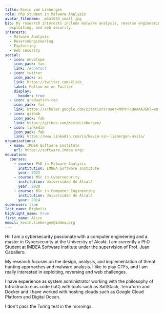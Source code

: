 ```yaml
---
title: Kevin van Liebergen
role: PhD Student in Malware Analysis
avatar_filename: _m3a1033_small.jpg
bio: My research interests include malware analysis, reverse engineering,
  exploiting, and web security.
interests:
  - Malware Analysis
  - ReverseEngineering
  - Exploiting
  - Web security
social:
  - icon: envelope
    icon_pack: fas
    link: /#contact
  - icon: twitter
    icon_pack: ai
    link: https://twitter.com/klieb_
    label: Follow me on Twitter
    display:
      header: true
  - icon: graduation-cap
    icon_pack: fas
    link: https://scholar.google.com/citations?user=MdYPFKUAAAAJ&hl=en
  - icon: github
    icon_pack: fab
    link: https://github.com/KevinLiebergen/
  - icon: linkedin
    icon_pack: fab
    link: https://www.linkedin.com/in/kevin-van-liebergen-avila/
organizations:
  - name: IMDEA Software Institute
    url: https://software.imdea.org/
education:
  courses:
    - course: PhD in Malware Analysis
      institution: IMDEA Software Institute
      year: 2022
    - course: MSc in Cybersecurity
      institution: Universidad de Alcalá
      year: 2020
    - course: BSc in Computer Engineering
      institution: Universidad de Alcalá
      year: 2014
superuser: true
last_name: Bighetti
highlight_name: true
first_name: Alice
email: kevin.liebergen@imdea.org
---
```

Hi! I am a cybersecurity passionate with a computer engineering and a master in Cybersecurity at the University of Alcałá. I am currently a PhD Student at IMDEA Software Institute under the supervision of Prof. Juan Caballero.

My research focuses on the design, analysis, and implementation of threat hunting approaches and malware analysis. I like to play CTFs, and I am really interested in exploiting, reversing and web challenges.

I have experience as system administrator working with the philosophy of Infrastructure as code (IaC) with tools such as SaltStack, Terraform and Docker and I have worked with hosting clouds such as Google Cloud Platform and Digital Ocean. 

I don't pass the Turing test in the mornings.